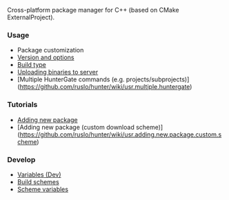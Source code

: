 Cross-platform package manager for C++ (based on CMake ExternalProject).

### Usage
* Package customization
 * [Version and options](https://github.com/ruslo/hunter/wiki/example.custom.config.id)
 * [Build type](https://github.com/ruslo/hunter/wiki/example.hunter_configuration_types)
* [Uploading binaries to server](https://hunter.readthedocs.io/en/latest/faq/why-binaries-from-server-not-used.html#uploading-to-server)
* [Multiple HunterGate commands (e.g. projects/subprojects)]
(https://github.com/ruslo/hunter/wiki/usr.multiple.huntergate)

### Tutorials
* [Adding new package](https://hunter.readthedocs.io/en/latest/creating-new/cmake.html)
* [Adding new package (custom download scheme)]
(https://github.com/ruslo/hunter/wiki/usr.adding.new.package.custom.scheme)

### Develop
* [Variables (Dev)](https://github.com/ruslo/hunter/wiki/dev.variables)
* [Build schemes](https://github.com/ruslo/hunter/wiki/dev.build.schemes)
* [Scheme variables](https://github.com/ruslo/hunter/wiki/dev.scheme_variables)
